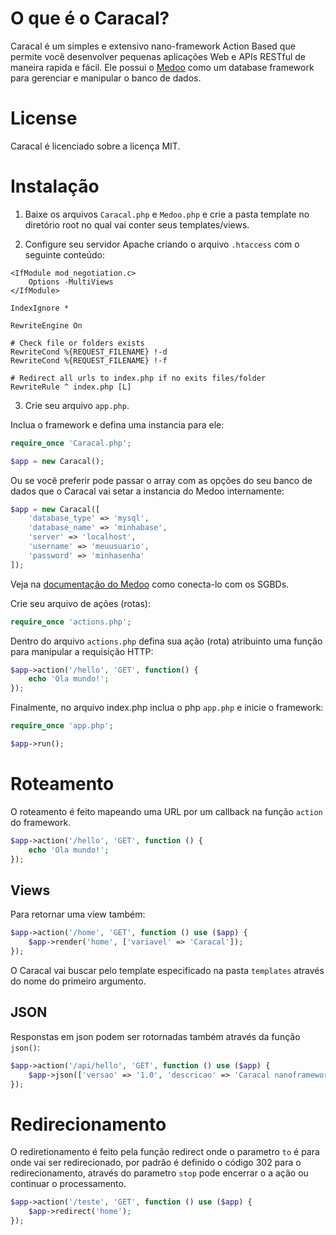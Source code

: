 # O que é o Caracal?

Caracal é um simples e extensivo nano-framework Action Based que permite você desenvolver pequenas aplicações Web e APIs RESTful de maneira rapida e fácil. Ele possui o [Medoo](https://medoo.in/) como um database framework para gerenciar e manipular o banco de dados.

# License

Caracal é licenciado sobre a licença MIT.

# Instalação

1. Baixe os arquivos `Caracal.php` e `Medoo.php` e crie a pasta template no diretório root no qual vai conter seus templates/views.

2. Configure seu servidor Apache criando o arquivo  `.htaccess` com o seguinte conteúdo:

```
<IfModule mod_negotiation.c>
    Options -MultiViews
</IfModule>

IndexIgnore *

RewriteEngine On

# Check file or folders exists
RewriteCond %{REQUEST_FILENAME} !-d
RewriteCond %{REQUEST_FILENAME} !-f

# Redirect all urls to index.php if no exits files/folder
RewriteRule ^ index.php [L]
```

3. Crie seu arquivo `app.php`.

Inclua o framework e defina uma instancia para ele:
```php
require_once 'Caracal.php';

$app = new Caracal();
```
Ou se você preferir pode passar o array com as opções do seu banco de dados que o Caracal vai setar a instancia do Medoo internamente:
```php
$app = new Caracal([
	'database_type' => 'mysql',
	'database_name' => 'minhabase',
	'server' => 'localhost',
	'username' => 'meuusuario',
	'password' => 'minhasenha'
]);
```
Veja na [documentação do Medoo](https://medoo.in/api/new) como conecta-lo com os SGBDs.

Crie seu arquivo de ações (rotas):
```php
require_once 'actions.php';
```

Dentro do arquivo `actions.php` defina sua ação (rota) atribuinto uma função para manipular a requisição HTTP:
```php
$app->action('/hello', 'GET', function() {
	echo 'Ola mundo!';
});
```

Finalmente, no arquivo index.php inclua o php `app.php` e inicie o framework:
```php
require_once 'app.php';

$app->run();
```

# Roteamento

O roteamento é feito mapeando uma URL por um callback na função `action` do framework.

```php
$app->action('/hello', 'GET', function () {
	echo 'Ola mundo!';
});
```
## Views

Para retornar uma view também:

```php
$app->action('/home', 'GET', function () use ($app) {
	$app->render('home', ['variavel' => 'Caracal']);
});
```

O Caracal vai buscar pelo template especificado na pasta `templates` através do nome do primeiro argumento.

## JSON

Responstas em json podem ser rotornadas também através da função `json()`:

```php
$app->action('/api/hello', 'GET', function () use ($app) {	
	$app->json(['versao' => '1.0', 'descricao' => 'Caracal nanoframework']);
});
```

# Redirecionamento

O rediretionamento é feito pela função redirect onde o parametro `to` é para onde vai ser redirecionado, por padrão é definido o código 302 para o redirecionamento, através do parametro `stop` pode encerrar o a ação ou continuar o processamento.

```php
$app->action('/teste', 'GET', function () use ($app) {
	$app->redirect('home');	
});
```
